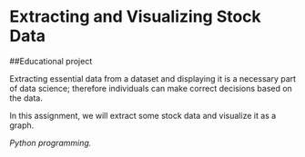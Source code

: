 # Extracting and Visualizing Stock Data
##Educational project

Extracting essential data from a dataset and displaying it is a necessary part of data science;
therefore individuals can make correct decisions based on the data.

In this assignment, we will extract some stock data and visualize it as a graph.

_Python programming._
